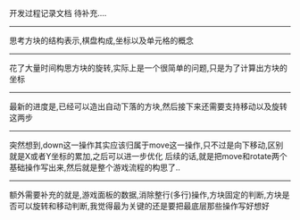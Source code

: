 开发过程记录文档
待补充....


---

思考方块的结构表示,棋盘构成,坐标以及单元格的概念

---

花了大量时间构思方块的旋转,实际上是一个很简单的问题,只是为了计算出方块的坐标

---

最新的进度是,已经可以造出自动下落的方块,然后接下来还需要支持移动以及旋转这两步

---

突然想到,down这一操作其实应该归属于move这一操作,只不过是向下移动,区别就是X或者Y坐标的累加,之后可以进一步优化
后续的话,就是把move和rotate两个基础操作写出来,然后就是整个游戏流程的构思了..

---

额外需要补充的就是,游戏面板的数据,消除整行(多行)操作,方块固定的判断,方块是否可以旋转和移动判断,我觉得最为关键的还是要把最底层那些操作写好想好

